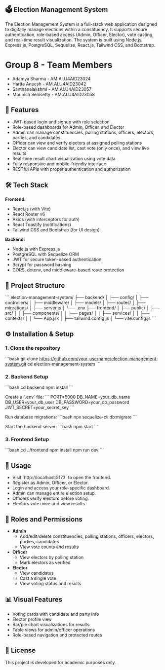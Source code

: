 ## 🗳️ Election Management System

The Election Management System is a full-stack web application designed to digitally manage elections within a constituency. It supports secure authentication, role-based access (Admin, Officer, Elector), vote casting, and real-time result visualization. The system is built using Node.js, Express.js, PostgreSQL, Sequelize, React.js, Tailwind CSS, and Bootstrap.

# Group 8 - Team Members
- Adamya Sharma      - AM.AI.U4AID23024 
- Harita Aneesh      - AM.AI.U4AID23042       
- Santhanalakshmi    - AM.AI.U4AID23057 
- Mounish Senisetty  - AM.AI.U4AID23058
  
## 📌 Features

- JWT-based login and signup with role selection
- Role-based dashboards for Admin, Officer, and Elector
- Admin can manage constituencies, polling stations, officers, electors, parties, and candidates
- Officer can view and verify electors at assigned polling stations
- Elector can view candidate list, cast vote (only once), and view live results
- Real-time result chart visualization using vote data
- Fully responsive and mobile-friendly interface
- RESTful APIs with proper authentication and authorization

## 🛠️ Tech Stack

**Frontend:**
- React.js (with Vite)
- React Router v6
- Axios (with interceptors for auth)
- React Toastify (notifications)
- Tailwind CSS and Bootstrap (for UI design)

**Backend:**
- Node.js with Express.js
- PostgreSQL with Sequelize ORM
- JWT for secure token-based authentication
- Bcrypt for password hashing
- CORS, dotenv, and middleware-based route protection

## 📁 Project Structure

\`\`\`
election-management-system/
├── backend/
│   ├── config/
│   ├── controllers/
│   ├── middleware/
│   ├── models/
│   ├── routes/
│   ├── migrations/
│   ├── server.js
│   └── .env
├── frontend/
│   ├── public/
│   ├── src/
│   │   ├── components/
│   │   ├── pages/
│   │   ├── services/
│   │   ├── contexts/
│   │   └── App.jsx
│   ├── tailwind.config.js
│   └── vite.config.js
\`\`\`

## ⚙️ Installation & Setup

### 1. Clone the repository
\`\`\`bash
git clone https://github.com/your-username/election-management-system.git
cd election-management-system
\`\`\`

### 2. Backend Setup
\`\`\`bash
cd backend
npm install
\`\`\`

Create a \`.env\` file:
\`\`\`
PORT=5000
DB_NAME=your_db_name
DB_USER=your_db_user
DB_PASSWORD=your_db_password
JWT_SECRET=your_secret_key
\`\`\`

Run database migrations:
\`\`\`bash
npx sequelize-cli db:migrate
\`\`\`

Start the backend server:
\`\`\`bash
npm start
\`\`\`

### 3. Frontend Setup
\`\`\`bash
cd ../frontend
npm install
npm run dev
\`\`\`

## 🚀 Usage

- Visit \`http://localhost:5173\` to open the frontend.
- Register as Admin, Officer, or Elector.
- Login and access your role-specific dashboard.
- Admin can manage entire election setup.
- Officers verify electors before voting.
- Electors vote once and view results.

## 🔐 Roles and Permissions

- **Admin**
  - Add/edit/delete constituencies, polling stations, officers, electors, parties, candidates
  - View vote counts and results
- **Officer**
  - View electors by polling station
  - Mark electors as verified
- **Elector**
  - View candidates
  - Cast a single vote
  - View voting status and results

## 📊 Visual Features

- Voting cards with candidate and party info
- Elector profile view
- Bar/pie chart visualizations for results
- Table views for admin/officer operations
- Role-based navigation and protected routes

## 📄 License

This project is developed for academic purposes only.



